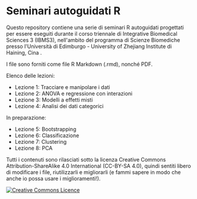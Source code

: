 # Seminari autoguidati R

Questo repository contiene una serie di seminari R autoguidati progettati 
per essere eseguiti durante il corso triennale di Integrative Biomedical Sciences 3 (IBMS3),
nell'ambito del programma di Scienze Biomediche presso l'Università di Edimburgo - University of Zhejiang Institute di Haining, Cina .

I file sono forniti come file R Markdown (.rmd), nonché PDF.

Elenco delle lezioni:

- Lezione 1: Tracciare e manipolare i dati
- Lezione 2: ANOVA e regressione con interazioni
- Lezione 3: Modelli a effetti misti
- Lezione 4: Analisi dei dati categorici

In preparazione:

- Lezione 5: Bootstrapping
- Lezione 6: Classificazione
- Lezione 7: Clustering
- Lezione 8: PCA

Tutti i contenuti sono rilasciati sotto la licenza 
Creative Commons Attribution-ShareAlike 4.0 International (CC-BY-SA 4.0), 
quindi sentiti libero di modificare i file, riutilizzarli e migliorarli 
(e fammi sapere in modo che anche io possa usare i miglioramenti!).

<a rel="license" href="http://creativecommons.org/licenses/by-sa/4.0/"><img alt="Creative Commons Licence" style="border-width:0" src="https://i.creativecommons.org/l/by-sa/4.0/88x31.png" /></a>
